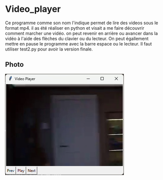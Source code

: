 # Video_player

Ce programme comme son nom l'indique permet de lire des videos sous le format mp4. il as été réaliser en python et visait a me faire découvrir comment marcher une vidéo. on peut revenir en arrière ou avancer dans la vidéo à l'aide des flèches du clavier ou du lecteur. On peut égallement mettre en pause le programme avec la barre espace ou le lecteur. Il faut utiliser test2.py pour avoir la version finale.

## Photo

![img](image.png)